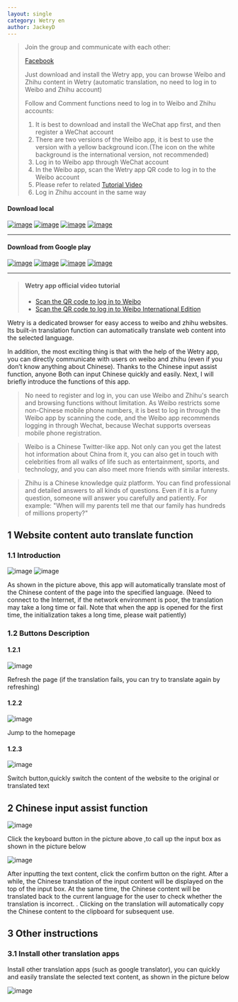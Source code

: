 ```yaml
---
layout: single
category: Wetry en
author: JackeyD
---
```


>Join the group and communicate with each other:
>
> [Facebook](https://www.facebook.com/Wetry-106541671718547)
>
>Just download and install the Wetry app, you can browse Weibo and Zhihu content in Wetry (automatic translation, no need to log in to Weibo and Zhihu account) 
>
>Follow and Comment functions need to log in to Weibo and Zhihu accounts:
>1. It is best to download and install the WeChat app first, and then register a WeChat account
>2. There are two versions of the Weibo app, it is best to use the version with a yellow background icon.(The icon on the white background is the international version, not recommended)
>3. Log in to Weibo app through WeChat account
>4. In the Weibo app, scan the Wetry app QR code to log in to the Weibo account
>5. Please refer to related [Tutorial Video](#wetry-app-official-video-tutorial)
>6. Log in Zhihu account in the same way


#### Download local

[![image](https://yyyooo.github.io/assets/img/download.png)](https://yyyooo.github.io/pages/wetry/en/re-agent.html?name=wetry&target=https%3A%2F%2Fyyyooo.github.io%2Fassets%2Fapk%2Fwetry.1.29.apk)
[![image](https://yyyooo.github.io/assets/img/weibo_download.png)](https://yyyooo.github.io/pages/wetry/en/re-agent.html?name=weibo&target=https%3A%2F%2F1drv.ms%2Fu%2Fs!AjBGgBYgMfQGbJJCQx8HPYYueN4%3Fe%3D3UPpEG)
[![image](https://yyyooo.github.io/assets/img/zhihu_download.png)](https://yyyooo.github.io/pages/wetry/en/re-agent.html?name=zhihu&target=https%3A%2F%2F1drv.ms%2Fu%2Fs!AjBGgBYgMfQGa6TEdYMiMvXyf8s%3Fe%3DRVgKZn)
[![image](https://yyyooo.github.io/assets/img/wechat_download.png)](https://yyyooo.github.io/pages/wetry/en/re-agent.html?name=wechat&target=https%3A%2F%2F1drv.ms%2Fu%2Fs!AjBGgBYgMfQGcbdPakhy9OKTnN0%3Fe%3Du6gebQ)

***

#### Download from Google play
[![image](https://yyyooo.github.io/assets/img/download.png)](https://play.google.com/store/apps/details?id=com.yooohooo.wetry)
[![image](https://yyyooo.github.io/assets/img/weibo_download.png)](https://play.google.com/store/apps/details?id=com.sina.weibo)
[![image](https://yyyooo.github.io/assets/img/zhihu_download.png)](https://play.google.com/store/apps/details?id=com.zhihu.android)
[![image](https://yyyooo.github.io/assets/img/wechat_download.png)](https://play.google.com/store/apps/details?id=com.tencent.mm)


***

> #### Wetry app official video tutorial
> - [Scan the QR code to log in to Weibo](https://youtu.be/48Dn4JsIVH0)
> - [Scan the QR code to log in to Weibo International Edition](https://youtu.be/s7E0ysIDMDc)
>


Wetry is a dedicated browser for easy access to weibo and zhihu websites. Its built-in translation function can automatically translate web content into the selected language.

In addition, the most exciting thing is that with the help of the Wetry app, you can directly communicate with users on weibo and zhihu (even if you don’t know anything about Chinese). Thanks to the Chinese input assist function, anyone Both can input Chinese quickly and easily. Next, I will briefly introduce the functions of this app.

>No need to register and log in, you can use Weibo and Zhihu's search and browsing functions without limitation. As Weibo restricts some non-Chinese mobile phone numbers, it is best to log in through the Weibo app by scanning the code, and the Weibo app recommends logging in through Wechat, because Wechat supports overseas mobile phone registration.

>Weibo is a Chinese Twitter-like app. Not only can you get the latest hot information about China from it, you can also get in touch with celebrities from all walks of life such as entertainment, sports, and technology, and you can also meet more friends with similar interests.

>Zhihu is a Chinese knowledge quiz platform. You can find professional and detailed answers to all kinds of questions. Even if it is a funny question, someone will answer you carefully and patiently. For example: "When will my parents tell me that our family has hundreds of millions property?"

## 1 Website content auto translate function
### 1.1 Introduction
![image](https://raw.githubusercontent.com/yyyooo/yyyooo.github.io/master/_posts/wetry/common/2021-06-23/11.jpg)
![image](https://raw.githubusercontent.com/yyyooo/yyyooo.github.io/master/_posts/wetry/common/2021-06-23/12.jpg)

As shown in the picture above, this app will automatically translate most of the Chinese content of the page into the specified language. (Need to connect to the Internet, if the network environment is poor, the translation may take a long time or fail. Note that when the app is opened for the first time, the initialization takes a long time, please wait patiently)

### 1.2 Buttons Description

#### 1.2.1 
![image](https://raw.githubusercontent.com/yyyooo/yyyooo.github.io/master/_posts/wetry/common/2021-06-23/19.png)

Refresh the page (if the translation fails, you can try to translate again by refreshing)

#### 1.2.2 
![image](https://raw.githubusercontent.com/yyyooo/yyyooo.github.io/master/_posts/wetry/common/2021-06-23/18.png)

Jump to the homepage

#### 1.2.3 
![image](https://raw.githubusercontent.com/yyyooo/yyyooo.github.io/master/_posts/wetry/common/2021-06-23/17.png)

Switch button,quickly switch the content of the website to the original or translated text

## 2 Chinese input assist function
![image](https://raw.githubusercontent.com/yyyooo/yyyooo.github.io/master/_posts/wetry/common/2021-06-23/20.png)

Click the keyboard button in the picture above ,to call up the input box as shown in the picture below

![image](https://raw.githubusercontent.com/yyyooo/yyyooo.github.io/master/_posts/wetry/common/2021-06-23/9.jpg)

After inputting the text content, click the confirm button on the right. After a while, the Chinese translation of the input content will be displayed on the top of the input box. At the same time, the Chinese content will be translated back to the current language for the user to check whether the translation is incorrect. . Clicking on the translation will automatically copy the Chinese content to the clipboard for subsequent use.
## 3 Other instructions

### 3.1 Install other translation apps 
Install other translation apps (such as google translator), you can quickly and easily translate the selected text content, as shown in the picture below

![image](https://raw.githubusercontent.com/yyyooo/yyyooo.github.io/master/_posts/wetry/common/2021-06-23/21.jpg)
